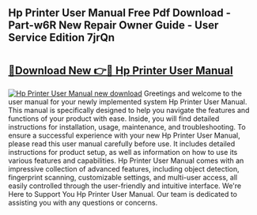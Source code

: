 ## Hp Printer User Manual Free Pdf Download - Part-w6R New Repair Owner Guide - User Service Edition 7jrQn

# <h2><a href="http://bc32269.oget.top/?id=Hp+Printer+User+Manual">🔗Download New 👉🔴 Hp Printer User Manual</a></h2>

[![Hp Printer User Manual new download](https://i.imgur.com/5g1atiW.png)](http://bc32269.oget.top/?id=Hp+Printer+User+Manual)
Greetings and welcome to the user manual for your newly implemented system Hp Printer User Manual. This manual is specifically designed to help you navigate the features and functions of your product with ease. Inside, you will find detailed instructions for installation, usage, maintenance, and troubleshooting. To ensure a successful experience with your new Hp Printer User Manual, please read this user manual carefully before use. It includes detailed instructions for product setup, as well as information on how to use its various features and capabilities. Hp Printer User Manual comes with an impressive collection of advanced features, including object detection, fingerprint scanning, customizable settings, and multi-user access, all easily controlled through the user-friendly and intuitive interface. We're Here to Support You Hp Printer User Manual. Our team is dedicated to assisting you with any questions or concerns.
